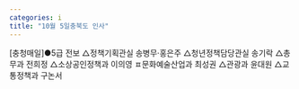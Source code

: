 ```yaml
---
categories: i
title: "10월 5일충북도 인사"
---
```

[충청매일]●5급 전보 △정책기획관실 송병무·홍은주 △청년정책담당관실 송기락 △총무과 전희정 △소상공인정책과 이의영 ㅍ문화예술산업과 최성권 △관광과 윤대원 △교통정책과 구논서